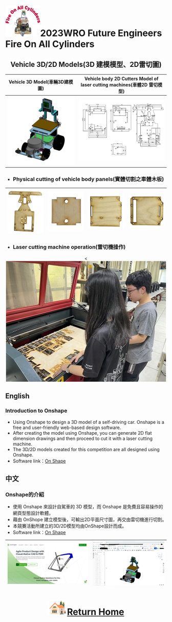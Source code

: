 ![LOGO](../../other/img/logo.png)2023WRO Future Engineers Fire On All Cylinders  
====
## <div align="center">Vehicle 3D/2D Models(3D 建模模型、2D雷切圖)</div>

| Vehicle 3D Model(車輛3D建模圖)|Vehicle body 2D Cutters Model of laser cutting machines(車體2D 雷切模型)|
|:---:|:---:|
|<img src="./img/Vehicle_cad.png" width="400" alt="Vehicle_cad"> |<div align="center"> <img src="./img/2D_Cutters.png" width="500" alt="2D_Cutters">|

- ### Physical cutting of vehicle body panels(實體切割之車體木板) 

| <img src="./img/car_down.png" width="500" alt="car_board"> | <img src="./img/1.jpg" width="500" alt="car_board"> | <img src="./img/car_board.png" width="500" alt="car_board"> | <img src="./img/car_board2.png" width="500" alt="car_board"> |   
| :----: | :----: |:----: |:----: | 

- ###  Laser cutting machine operation(雷切機操作) 
<div align="center"><<img src="./img/hu.jpg" width="500"></div>

## English
### Introduction to Onshape
- Using  Onshape to design a 3D model of a self-driving car. Onshape is a free and user-friendly web-based design software.
- After creating the model using Onshape, you can generate 2D flat dimension drawings and then proceed to cut it with a laser cutting machine.
- The 3D/2D models created for this competition are all designed using Onshape.  
- Software link：[On Shape](https://www.onshape.com/en/) 
## 中文
### Onshape的介紹
- 使用 Onshape 來設計自駕車的 3D 模型，而 Onshape 是免費且容易操作的網頁型態設計軟體。
- 藉由 OnShope 建立模型後，可輸出2D平面尺寸圖，再交由雷切機進行切割。
- 本競賽活動所建立的3D/2D模型均由OnShape設計而成。
- Software link：[On Shape](https://www.onshape.com/en/)
  
|<img src="./img/onshape.png" width="500" alt="Onshape">| <img src="./img/onshpe_3d.png" width="450" alt="Vehicle_cad">|
|:---:|:---:|

# <div align="center">![HOME](../../other/img/Home.png)[Return Home](../../)</div>  
